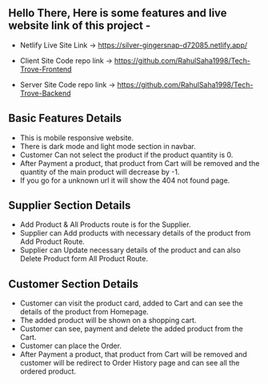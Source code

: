 ## Hello There, Here is some features and live website link of this project -

- Netlify Live Site Link -> https://silver-gingersnap-d72085.netlify.app/

- Client Site Code repo link -> https://github.com/RahulSaha1998/Tech-Trove-Frontend
- Server Site Code repo link -> https://github.com/RahulSaha1998/Tech-Trove-Backend


## Basic Features Details
- This is mobile responsive website.
- There is dark mode and light mode section in navbar.
- Customer Can not select the product if the product quantity is 0.
- After Payment a product, that product from Cart will be removed and the quantity of the main product will decrease by -1.
- If you go for a unknown url it will show the 404 not found page.

## Supplier Section Details
- Add Product & All Products route is for the Supplier.
- Supplier can Add products with necessary details of the product from Add Product Route.
- Supplier can Update necessary details of the product and can also Delete Product form All Product Route.

## Customer Section Details
- Customer can visit the product card, added to Cart and can see the details of the product from Homepage.
- The added product will be shown on a shopping cart.
- Customer can see, payment and delete the added product from the Cart.
- Customer can place the Order. 
- After Payment a product, that product from Cart will be removed and customer will be redirect to Order History page and can see all the ordered product.
